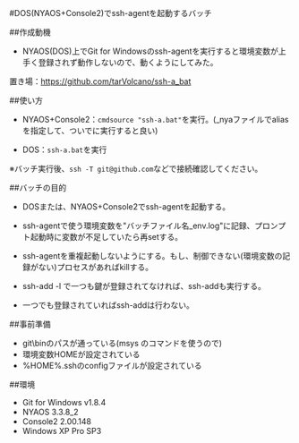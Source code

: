 #DOS(NYAOS+Console2)でssh-agentを起動するバッチ

##作成動機
- NYAOS(DOS)上でGit for Windowsのssh-agentを実行すると環境変数が上手く登録されず動作しないので、動くようにしてみた。  

 置き場：https://github.com/tarVolcano/ssh-a_bat

##使い方

- NYAOS+Console2：`cmdsource "ssh-a.bat"`を実行。(_nyaファイルでaliasを指定して、ついでに実行すると良い)

- DOS：`ssh-a.bat`を実行

 ※バッチ実行後、`ssh -T git@github.com`などで接続確認してください。


##バッチの目的

- DOSまたは、NYAOS+Console2でssh-agentを起動する。
 - ssh-agentで使う環境変数を"バッチファイル名_env.log"に記録、プロンプト起動時に変数が不足していたら再setする。
 - ssh-agentを重複起動しないようにする。もし、制御できない(環境変数の記録がない)プロセスがあればkillする。

- ssh-add -l で一つも鍵が登録されてなければ、ssh-addも実行する。
 - 一つでも登録されていればssh-addは行わない。


##事前準備

- git\binのパスが通っている(msys のコマンドを使うので)
- 環境変数HOMEが設定されている
- %HOME%\.sshのconfigファイルが設定されている


##環境

- Git for Windows v1.8.4
- NYAOS 3.3.8_2
- Console2 2.00.148
- Windows XP Pro SP3